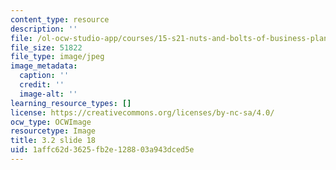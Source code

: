 ```yaml
---
content_type: resource
description: ''
file: /ol-ocw-studio-app/courses/15-s21-nuts-and-bolts-of-business-plans-january-iap-2014/1affc62d3625fb2e128803a943dced5e_Slide18.JPG
file_size: 51822
file_type: image/jpeg
image_metadata:
  caption: ''
  credit: ''
  image-alt: ''
learning_resource_types: []
license: https://creativecommons.org/licenses/by-nc-sa/4.0/
ocw_type: OCWImage
resourcetype: Image
title: 3.2 slide 18
uid: 1affc62d-3625-fb2e-1288-03a943dced5e
---
```

